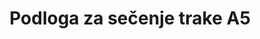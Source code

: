 ---
layout: product
title: "Podloga za sečenje trake A5"
price: "2100" 
desc: "Podloga"
img_path: "/assets/img/AK8057.webp"
brand: "AK"
available: true
special_offer: true
new: false
soon: false
cat: "070000"
subcat: "070200"
subsubcat: "070201"
sifra: "AK8057"
popular: false
spec: true
---